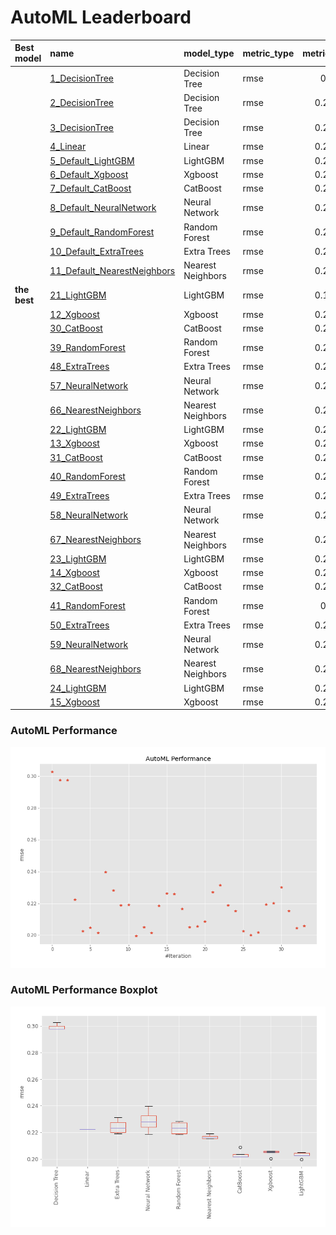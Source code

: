 # AutoML Leaderboard

| Best model   | name                                                                 | model_type        | metric_type   |   metric_value |   train_time |
|:-------------|:---------------------------------------------------------------------|:------------------|:--------------|---------------:|-------------:|
|              | [1_DecisionTree](1_DecisionTree/README.md)                           | Decision Tree     | rmse          |       0.30286  |         2.3  |
|              | [2_DecisionTree](2_DecisionTree/README.md)                           | Decision Tree     | rmse          |       0.297672 |         2.15 |
|              | [3_DecisionTree](3_DecisionTree/README.md)                           | Decision Tree     | rmse          |       0.297672 |         2.25 |
|              | [4_Linear](4_Linear/README.md)                                       | Linear            | rmse          |       0.222343 |         2.51 |
|              | [5_Default_LightGBM](5_Default_LightGBM/README.md)                   | LightGBM          | rmse          |       0.202716 |         3.34 |
|              | [6_Default_Xgboost](6_Default_Xgboost/README.md)                     | Xgboost           | rmse          |       0.204719 |         5.64 |
|              | [7_Default_CatBoost](7_Default_CatBoost/README.md)                   | CatBoost          | rmse          |       0.201506 |         4.46 |
|              | [8_Default_NeuralNetwork](8_Default_NeuralNetwork/README.md)         | Neural Network    | rmse          |       0.239699 |         3.14 |
|              | [9_Default_RandomForest](9_Default_RandomForest/README.md)           | Random Forest     | rmse          |       0.228172 |         7.06 |
|              | [10_Default_ExtraTrees](10_Default_ExtraTrees/README.md)             | Extra Trees       | rmse          |       0.218936 |         5.14 |
|              | [11_Default_NearestNeighbors](11_Default_NearestNeighbors/README.md) | Nearest Neighbors | rmse          |       0.219078 |         2.99 |
| **the best** | [21_LightGBM](21_LightGBM/README.md)                                 | LightGBM          | rmse          |       0.199491 |         3.49 |
|              | [12_Xgboost](12_Xgboost/README.md)                                   | Xgboost           | rmse          |       0.205129 |         6.14 |
|              | [30_CatBoost](30_CatBoost/README.md)                                 | CatBoost          | rmse          |       0.201471 |        10.35 |
|              | [39_RandomForest](39_RandomForest/README.md)                         | Random Forest     | rmse          |       0.218505 |         6.19 |
|              | [48_ExtraTrees](48_ExtraTrees/README.md)                             | Extra Trees       | rmse          |       0.226142 |         5.52 |
|              | [57_NeuralNetwork](57_NeuralNetwork/README.md)                       | Neural Network    | rmse          |       0.225851 |         3.61 |
|              | [66_NearestNeighbors](66_NearestNeighbors/README.md)                 | Nearest Neighbors | rmse          |       0.216571 |         3.51 |
|              | [22_LightGBM](22_LightGBM/README.md)                                 | LightGBM          | rmse          |       0.205017 |         3.93 |
|              | [13_Xgboost](13_Xgboost/README.md)                                   | Xgboost           | rmse          |       0.205748 |         6.14 |
|              | [31_CatBoost](31_CatBoost/README.md)                                 | CatBoost          | rmse          |       0.208763 |         5.69 |
|              | [40_RandomForest](40_RandomForest/README.md)                         | Random Forest     | rmse          |       0.227169 |         6.64 |
|              | [49_ExtraTrees](49_ExtraTrees/README.md)                             | Extra Trees       | rmse          |       0.231374 |         7.15 |
|              | [58_NeuralNetwork](58_NeuralNetwork/README.md)                       | Neural Network    | rmse          |       0.218732 |         4.65 |
|              | [67_NearestNeighbors](67_NearestNeighbors/README.md)                 | Nearest Neighbors | rmse          |       0.215304 |         4.14 |
|              | [23_LightGBM](23_LightGBM/README.md)                                 | LightGBM          | rmse          |       0.202599 |         4.52 |
|              | [14_Xgboost](14_Xgboost/README.md)                                   | Xgboost           | rmse          |       0.200193 |         6.52 |
|              | [32_CatBoost](32_CatBoost/README.md)                                 | CatBoost          | rmse          |       0.201771 |         6.63 |
|              | [41_RandomForest](41_RandomForest/README.md)                         | Random Forest     | rmse          |       0.21932  |         6.58 |
|              | [50_ExtraTrees](50_ExtraTrees/README.md)                             | Extra Trees       | rmse          |       0.220255 |         7.75 |
|              | [59_NeuralNetwork](59_NeuralNetwork/README.md)                       | Neural Network    | rmse          |       0.230056 |         5.61 |
|              | [68_NearestNeighbors](68_NearestNeighbors/README.md)                 | Nearest Neighbors | rmse          |       0.215304 |         4.44 |
|              | [24_LightGBM](24_LightGBM/README.md)                                 | LightGBM          | rmse          |       0.204428 |         5.51 |
|              | [15_Xgboost](15_Xgboost/README.md)                                   | Xgboost           | rmse          |       0.205873 |         5.03 |

### AutoML Performance
![AutoML Performance](ldb_performance.png)

### AutoML Performance Boxplot
![AutoML Performance Boxplot](ldb_performance_boxplot.png)